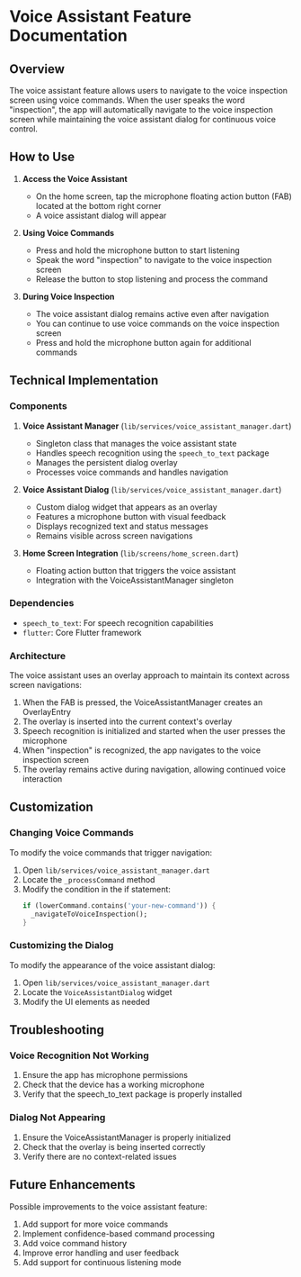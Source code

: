# Voice Assistant Feature Documentation

## Overview

The voice assistant feature allows users to navigate to the voice inspection screen using voice commands. When the user speaks the word "inspection", the app will automatically navigate to the voice inspection screen while maintaining the voice assistant dialog for continuous voice control.

## How to Use

1. **Access the Voice Assistant**
   - On the home screen, tap the microphone floating action button (FAB) located at the bottom right corner
   - A voice assistant dialog will appear

2. **Using Voice Commands**
   - Press and hold the microphone button to start listening
   - Speak the word "inspection" to navigate to the voice inspection screen
   - Release the button to stop listening and process the command

3. **During Voice Inspection**
   - The voice assistant dialog remains active even after navigation
   - You can continue to use voice commands on the voice inspection screen
   - Press and hold the microphone button again for additional commands

## Technical Implementation

### Components

1. **Voice Assistant Manager** (`lib/services/voice_assistant_manager.dart`)
   - Singleton class that manages the voice assistant state
   - Handles speech recognition using the `speech_to_text` package
   - Manages the persistent dialog overlay
   - Processes voice commands and handles navigation

2. **Voice Assistant Dialog** (`lib/services/voice_assistant_manager.dart`)
   - Custom dialog widget that appears as an overlay
   - Features a microphone button with visual feedback
   - Displays recognized text and status messages
   - Remains visible across screen navigations

3. **Home Screen Integration** (`lib/screens/home_screen.dart`)
   - Floating action button that triggers the voice assistant
   - Integration with the VoiceAssistantManager singleton

### Dependencies

- `speech_to_text`: For speech recognition capabilities
- `flutter`: Core Flutter framework

### Architecture

The voice assistant uses an overlay approach to maintain its context across screen navigations:

1. When the FAB is pressed, the VoiceAssistantManager creates an OverlayEntry
2. The overlay is inserted into the current context's overlay
3. Speech recognition is initialized and started when the user presses the microphone
4. When "inspection" is recognized, the app navigates to the voice inspection screen
5. The overlay remains active during navigation, allowing continued voice interaction

## Customization

### Changing Voice Commands

To modify the voice commands that trigger navigation:

1. Open `lib/services/voice_assistant_manager.dart`
2. Locate the `_processCommand` method
3. Modify the condition in the if statement:
   ```dart
   if (lowerCommand.contains('your-new-command')) {
     _navigateToVoiceInspection();
   }
   ```

### Customizing the Dialog

To modify the appearance of the voice assistant dialog:

1. Open `lib/services/voice_assistant_manager.dart`
2. Locate the `VoiceAssistantDialog` widget
3. Modify the UI elements as needed

## Troubleshooting

### Voice Recognition Not Working

1. Ensure the app has microphone permissions
2. Check that the device has a working microphone
3. Verify that the speech_to_text package is properly installed

### Dialog Not Appearing

1. Ensure the VoiceAssistantManager is properly initialized
2. Check that the overlay is being inserted correctly
3. Verify there are no context-related issues

## Future Enhancements

Possible improvements to the voice assistant feature:

1. Add support for more voice commands
2. Implement confidence-based command processing
3. Add voice command history
4. Improve error handling and user feedback
5. Add support for continuous listening mode